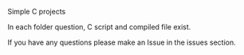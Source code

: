 Simple C projects

In each folder question, C script and compiled file exist. 

If you have any questions please make an Issue in the issues section.
